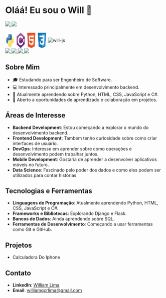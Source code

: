 # Oláá! Eu sou o Will 👋

<div>
  <a href="https://github.com/WilliamL1ma?">
    <img height="180em" src="https://github-readme-stats.vercel.app/api?username=WilliamL1ma&show_icons=true&theme=github_dark&include_all_commits=true&count_private=true"/>
    <img height="180em" src="https://github-readme-stats.vercel.app/api/top-langs/?username=WilliamL1ma&layout=compact&langs_count=16&theme=github_dark"/>
  </a>
<div style="display: inline_block"><br>
<img align="center" alt="will-Python" height="50" width="30" src="https://raw.githubusercontent.com/devicons/devicon/master/icons/python/python-original.svg">
<img align="center" alt="will-Csharp" height="50" width="30" src="https://raw.githubusercontent.com/devicons/devicon/master/icons/csharp/csharp-original.svg">
<img align="center" alt="will-HTML" height="50" width="30" src="https://raw.githubusercontent.com/devicons/devicon/master/icons/html5/html5-original.svg">
<img align="center" alt="will-CSS" height="50" width="30" src="https://raw.githubusercontent.com/devicons/devicon/master/icons/css3/css3-original.svg">
<img align="center" alt="will-js" height="50" width="30" src="https://cdn.jsdelivr.net/gh/devicons/devicon@latest/icons/javascript/javascript-original.svg">
</div>
<div>
  <a href="https://www.instagram.com/_.lima436/" target="_blank">
    <img src="https://img.shields.io/badge/-Instagram-323446?style=for-the-badge&logo=instagram&logoColor=white" target="_blank">
  </a>
  <a href="https://discord.gg/FFaCyYtm6w" target="_blank">
    <img src="https://img.shields.io/badge/Discord-7289DA?style=for-the-badge&logo=discord&logoColor=white" target="_blank">
  </a>
  <a href="mailto:williamgcrlima@gmail.com">
    <img src="https://img.shields.io/badge/-Gmail-333333?style=for-the-badge&logo=gmail&logoColor=white" target="_blank">
  </a>
  <a href="https://www.linkedin.com/in/william-l1ma/" target="_blank">
    <img src="https://img.shields.io/badge/-LinkedIn-0077B5?style=for-the-badge&logo=linkedin&logoColor=white" target="_blank">
  </a>
</div> 

  
## Sobre Mim

- 🎓 Estudando para ser Engenheiro de Software.
- 💻 Interessado principalmente em desenvolvimento backend.
- 🌱 Atualmente aprendendo sobre Python, HTML, CSS, JavaScript e C#.
- 🤝 Aberto a oportunidades de aprendizado e colaboração em projetos.

## Áreas de Interesse

- **Backend Development**: Estou começando a explorar o mundo do desenvolvimento backend.
- **Frontend Development**: Também tenho curiosidade sobre como criar interfaces de usuário.
- **DevOps**: Interesse em aprender sobre como operações e desenvolvimento podem trabalhar juntos.
- **Mobile Development**: Gostaria de aprender a desenvolver aplicativos móveis no futuro.
- **Data Science**: Fascinado pelo poder dos dados e como eles podem ser utilizados para contar histórias.

## Tecnologias e Ferramentas

- **Linguagens de Programação**: Atualmente aprendendo Python, HTML, CSS, JavaScript e C#.
- **Frameworks e Bibliotecas**: Explorando Django e Flask.
- **Bancos de Dados**: Ainda aprendendo sobre SQL.
- **Ferramentas de Desenvolvimento**: Começando a usar ferramentas como Git e GitHub.

## Projetos
- Calculadora Do Iphone

## Contato

- **LinkedIn**: [William Lima](https://www.linkedin.com/in/william-l1ma/)
- **Email**: [williamgcrlima@gmail.com](mailto:williamgcrlima@gmail.com)
